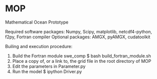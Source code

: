 # MOP
Mathematical Ocean Prototype

Required software packages: Numpy, Scipy, matplotlib, netcdf4-python, f2py, Fortran compiler
Optional packages: AMGX, pyAMGX, cudatoolkit

Builing and execution procedure:
1. Build the Fortran module swe_comp 
   $ bash build_fortran_module.sh
2. Place a copy of, or a link to, the grid file in the root directory of MOP
3. Edit the parameters in Parameter.py
4. Run the model 
   $ ipython Driver.py
